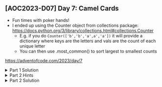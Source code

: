 ## [AOC2023-D07] Day 7: Camel Cards

- Fun times with poker hands!
- I ended up using the Counter object from collections package: https://docs.python.org/3/library/collections.html#collections.Counter
  - E.g. if you do `Counter(['b','b','a',a','a'])` it will provide a dictionary where keys are the letters and vals are the count of each unique letter
  - You can then use .most_common() to sort largest to smallest counts

https://adventofcode.com/2023/day/7

<details>
  <summary>Part 1 Solution</summary>
  
  I first made a function that categorizes the hand as "Five of a kind", "Four of a kind", etc. then put the hands, bids, and hand types as columns in a DataFrame. To easily sort, I first converted all the letter cards (T, J, Q, K, A) into letters: `cardMap = {'T':'t', 'J':'u', 'Q':'x', 'K':'y', 'A':'z'}`.
  
  Then at the end when you sort the table, you can sort first on the type category rank, and then alphabetically by hand if needed.
  
  ```python
  #%% Source files
  import pandas as pd
  from collections import Counter
  
  fPath = "../aoc-2023-Src/"
  # f = open(fPath+"d7DemoInputs.txt", "r")
  f = open(fPath+"d7ActualInputs.txt", "r")
  inputs = f.read()
  
  #Replace Map for easy sort
  cardMap = {'T':'t', 'J':'u', 'Q':'x', 'K':'y', 'A':'z'}
  for key, val in cardMap.items():
      inputs = inputs.replace(key,val)
  lines = inputs.splitlines()

  
  #%% Part 1
  def pokerHand(hand):
      cards = [*hand]
      counter = Counter(cards)
      sortHand = counter.most_common()
      mostCommon = sortHand[0][-1]
      if mostCommon == 5:
          return "Five of a kind"
      elif mostCommon == 4:
          return "Four of a kind"
      elif mostCommon == 3:
          if sortHand[1][-1] == 2:
              return "Full house"
          else:
              return "Three of a kind"
      elif mostCommon == 2:
          if sortHand[1][-1] == 2:
              return "Two pair"
          else:
              return "One pair"
      else:
          return "High card"

  hands = [l.split()[0] for l in lines]
  bids = [int(l.split()[-1]) for l in lines]
  ranks = ['High card','One pair','Two pair', 'Three of a kind', 'Full house', 'Four of a kind', 'Five of a kind']
  ranksMap = {key:idx for idx, key in enumerate(ranks)}
  types = [pokerHand(hand) for hand in hands]
      
  df = pd.DataFrame({'Card':hands,'Bid':bids,'Type':types})
  df['Type Rank'] = df['Type'].map(ranksMap)
  
  df = df.sort_values(['Type Rank','Card'])
  df = df.reset_index(drop=True)
  df['Rank #'] = df.index + 1
  df['Winnings'] = df['Rank #'] * df['Bid']
  print("Part 1", df['Winnings'].sum())

  ```
</details>

<details>
  <summary>Part 2 Hints</summary>
  Part 2 was fairly easy given how I had solved Part 1 by replacing the letter cards with new letters. I just replaced my old 'u' (which was originally 'J') with the symbol '0'. I then made a new function to categorize poker hands by checking if there are any '0' in the hand string. If there are, replace with the most common character/card. Careful for hands that are full of Jacks!
</details>
<details>
  <summary>Part 2 Solution</summary>
  
  ```python
  #%% Part 2
  #Replace J (in this case u) with '0'
  def pokerHand_pt2(hand):
      cards = [*hand]    
      counter = Counter(cards)
      if "0" in hand and counter['0'] == 5:
          return "Five of a kind"
      if "0" in hand: #joker
          cardsNoJ = [*hand.replace("0","")]    
          counterNoJ = Counter(cardsNoJ)
          bestCard = counterNoJ.most_common()[0][0]
          hand = hand.replace("0",bestCard)
          cards = [*hand]    
          counter = Counter(cards)
      return pokerHand(hand)
  
  hands2 = [hand.replace('u','0') for hand in hands]
  types2 = [pokerHand_pt2(hand) for hand in hands2]
  df2 = pd.DataFrame({'Card':hands2,'Bid':bids,'Type':types2})
  df2['Type Rank'] = df2['Type'].map(ranksMap)
  
  df2 = df2.sort_values(['Type Rank','Card'])
  df2 = df2.reset_index(drop=True)
  df2['Rank #'] = df2.index + 1
  df2['Winnings'] = df2['Rank #'] * df2['Bid']
  print("Part 2", df2['Winnings'].sum())

  ```
</details>

